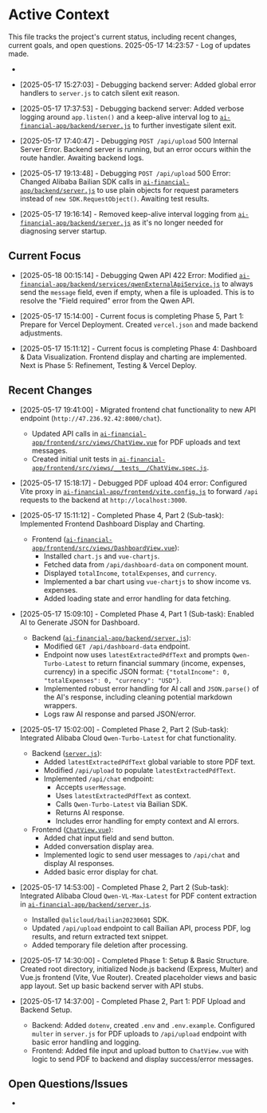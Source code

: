 # Active Context

This file tracks the project's current status, including recent changes, current goals, and open questions.
2025-05-17 14:23:57 - Log of updates made.

*

*   [2025-05-17 15:27:03] - Debugging backend server: Added global error handlers to `server.js` to catch silent exit reason.
*   [2025-05-17 17:37:53] - Debugging backend server: Added verbose logging around `app.listen()` and a keep-alive interval log to [`ai-financial-app/backend/server.js`](ai-financial-app/backend/server.js:1) to further investigate silent exit.
*   [2025-05-17 17:40:47] - Debugging `POST /api/upload` 500 Internal Server Error. Backend server is running, but an error occurs within the route handler. Awaiting backend logs.
*   [2025-05-17 19:13:48] - Debugging `POST /api/upload` 500 Error: Changed Alibaba Bailian SDK calls in [`ai-financial-app/backend/server.js`](ai-financial-app/backend/server.js:1) to use plain objects for request parameters instead of `new SDK.RequestObject()`. Awaiting test results.
*   [2025-05-17 19:16:14] - Removed keep-alive interval logging from [`ai-financial-app/backend/server.js`](ai-financial-app/backend/server.js:1) as it's no longer needed for diagnosing server startup.
## Current Focus
*   [2025-05-18 00:15:14] - Debugging Qwen API 422 Error: Modified [`ai-financial-app/backend/services/qwenExternalApiService.js`](ai-financial-app/backend/services/qwenExternalApiService.js:1) to always send the `message` field, even if empty, when a file is uploaded. This is to resolve the "Field required" error from the Qwen API.

*   [2025-05-17 15:14:00] - Current focus is completing Phase 5, Part 1: Prepare for Vercel Deployment. Created `vercel.json` and made backend adjustments.
*   [2025-05-17 15:11:12] - Current focus is completing Phase 4: Dashboard & Data Visualization. Frontend display and charting are implemented. Next is Phase 5: Refinement, Testing & Vercel Deploy.

## Recent Changes
*   [2025-05-17 19:41:00] - Migrated frontend chat functionality to new API endpoint (`http://47.236.92.42:8000/chat`).
    *   Updated API calls in [`ai-financial-app/frontend/src/views/ChatView.vue`](ai-financial-app/frontend/src/views/ChatView.vue:0) for PDF uploads and text messages.
    *   Created initial unit tests in [`ai-financial-app/frontend/src/views/__tests__/ChatView.spec.js`](ai-financial-app/frontend/src/views/__tests__/ChatView.spec.js:0).
*   [2025-05-17 15:18:17] - Debugged PDF upload 404 error: Configured Vite proxy in [`ai-financial-app/frontend/vite.config.js`](ai-financial-app/frontend/vite.config.js:1) to forward `/api` requests to the backend at `http://localhost:3000`.

*   [2025-05-17 15:11:12] - Completed Phase 4, Part 2 (Sub-task): Implemented Frontend Dashboard Display and Charting.
    *   Frontend ([`ai-financial-app/frontend/src/views/DashboardView.vue`](ai-financial-app/frontend/src/views/DashboardView.vue:0)):
        *   Installed `chart.js` and `vue-chartjs`.
        *   Fetched data from `/api/dashboard-data` on component mount.
        *   Displayed `totalIncome`, `totalExpenses`, and `currency`.
        *   Implemented a bar chart using `vue-chartjs` to show income vs. expenses.
        *   Added loading state and error handling for data fetching.
*   [2025-05-17 15:09:10] - Completed Phase 4, Part 1 (Sub-task): Enabled AI to Generate JSON for Dashboard.
    *   Backend ([`ai-financial-app/backend/server.js`](ai-financial-app/backend/server.js:316)):
        *   Modified `GET /api/dashboard-data` endpoint.
        *   Endpoint now uses `latestExtractedPdfText` and prompts `Qwen-Turbo-Latest` to return financial summary (income, expenses, currency) in a specific JSON format: `{"totalIncome": 0, "totalExpenses": 0, "currency": "USD"}`.
        *   Implemented robust error handling for AI call and `JSON.parse()` of the AI's response, including cleaning potential markdown wrappers.
        *   Logs raw AI response and parsed JSON/error.
*   [2025-05-17 15:02:00] - Completed Phase 2, Part 2 (Sub-task): Integrated Alibaba Cloud `Qwen-Turbo-Latest` for chat functionality.
    *   Backend ([`server.js`](ai-financial-app/backend/server.js:1)):
        *   Added `latestExtractedPdfText` global variable to store PDF text.
        *   Modified `/api/upload` to populate `latestExtractedPdfText`.
        *   Implemented `/api/chat` endpoint:
            *   Accepts `userMessage`.
            *   Uses `latestExtractedPdfText` as context.
            *   Calls `Qwen-Turbo-Latest` via Bailian SDK.
            *   Returns AI response.
            *   Includes error handling for empty context and AI errors.
    *   Frontend ([`ChatView.vue`](ai-financial-app/frontend/src/views/ChatView.vue:0)):
        *   Added chat input field and send button.
        *   Added conversation display area.
        *   Implemented logic to send user messages to `/api/chat` and display AI responses.
        *   Added basic error display for chat.
*   [2025-05-17 14:53:00] - Completed Phase 2, Part 2 (Sub-task): Integrated Alibaba Cloud `Qwen-VL-Max-Latest` for PDF content extraction in [`ai-financial-app/backend/server.js`](ai-financial-app/backend/server.js:1).
    *   Installed `@alicloud/bailian20230601` SDK.
    *   Updated `/api/upload` endpoint to call Bailian API, process PDF, log results, and return extracted text snippet.
    *   Added temporary file deletion after processing.
*   [2025-05-17 14:30:00] - Completed Phase 1: Setup & Basic Structure. Created root directory, initialized Node.js backend (Express, Multer) and Vue.js frontend (Vite, Vue Router). Created placeholder views and basic app layout. Set up basic backend server with API stubs.
*   [2025-05-17 14:37:00] - Completed Phase 2, Part 1: PDF Upload and Backend Setup.
    *   Backend: Added `dotenv`, created `.env` and `.env.example`. Configured `multer` in `server.js` for PDF uploads to `/api/upload` endpoint with basic error handling and logging.
    *   Frontend: Added file input and upload button to `ChatView.vue` with logic to send PDF to backend and display success/error messages.

## Open Questions/Issues

*